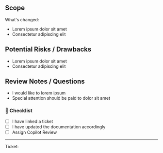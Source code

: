 ## Scope

What's changed:

- Lorem ipsum dolor sit amet
- Consectetur adipiscing elit


## Potential Risks / Drawbacks

- Lorem ipsum dolor sit amet
- Consectetur adipiscing elit

## Review Notes / Questions

- I would like to lorem ipsum
- Special attention should be paid to dolor sit amet


### 📝 Checklist

<!-- Put an `x` in all the boxes that apply. -->
- [ ] I have linked a ticket
- [ ] I have updated the documentation accordingly
- [ ] Assign Copilot Review

---

Ticket: 
